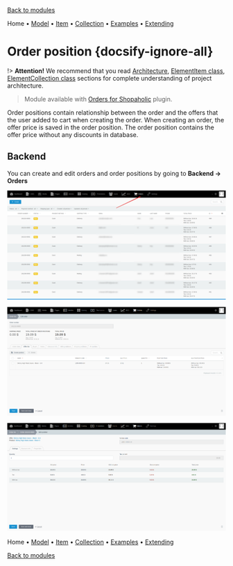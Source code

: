 [Back to modules](modules/home.md)

Home
• [Model](modules/order-position/model/model.md)
• [Item](modules/order-position/item/item.md)
• [Collection](modules/order-position/collection/collection.md)
• [Examples](modules/order-position/examples/examples.md)
• [Extending](modules/order-position/extending/extending.md)

# Order position {docsify-ignore-all}

!> **Attention!**  We recommend that you read [Architecture](home.md#architecture), [ElementItem class](item-class/item-class.md),
[ElementCollection class](collection-class/collection-class.md) sections for complete understanding of  project architecture.

> Module available with [Orders for Shopaholic](plugins/home#orders-for-shopaholic) plugin.

Order positions contain relationship between the order and the offers that the user added to cart when creating the order.
When creating an order, the offer price is saved in the order position.
The order position contains the offer price without any discounts in database.

## Backend

You can create and edit orders and order positions by going to **Backend -> Orders**

![](./../../assets/images/backend-order-1.png)

![](./../../assets/images/backend-order-3.png)

![](./../../assets/images/backend-order-4.png)

Home
• [Model](modules/order-position/model/model.md)
• [Item](modules/order-position/item/item.md)
• [Collection](modules/order-position/collection/collection.md)
• [Examples](modules/order-position/examples/examples.md)
• [Extending](modules/order-position/extending/extending.md)

[Back to modules](modules/home.md)
